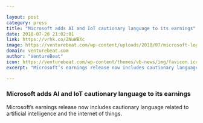 ```yaml
---

layout: post
category: press
title: "Microsoft adds AI and IoT cautionary language to its earnings"
date: 2018-07-20 21:02:01
link: https://vrhk.co/2NuWBXc
image: https://venturebeat.com/wp-content/uploads/2018/07/microsoft-logo.jpg?fit=3500%2C1750&strip=all
domain: venturebeat.com
author: "VentureBeat"
icon: https://venturebeat.com/wp-content/themes/vb-news/img/favicon.ico
excerpt: "Microsoft’s earnings release now includes cautionary language related to artificial intelligence and the internet of things."

---
```


### Microsoft adds AI and IoT cautionary language to its earnings

Microsoft’s earnings release now includes cautionary language related to artificial intelligence and the internet of things.